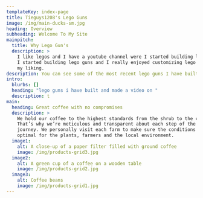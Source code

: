 ```yaml
---
templateKey: index-page
title: Tieguys1208's Lego Guns
image: /img/main-ducks-sm.jpg
heading: Overview
subheading: Welcome To My Site
mainpitch:
  title: Why Lego Gun's
  description: >
    I like legos and I have a youtube channel were I started building lego guns.
    I started building lego guns and I really enjoyed customizing lego guns to
    my liking.
description: You can see some of the most recent lego guns I have built and made a video on
intro:
  blurbs: []
  heading: "lego guns i have built and made a video on "
  description: t
main:
  heading: Great coffee with no compromises
  description: >
    We hold our coffee to the highest standards from the shrub to the cup.
    That’s why we’re meticulous and transparent about each step of the coffee’s
    journey. We personally visit each farm to make sure the conditions are
    optimal for the plants, farmers and the local environment.
  image1:
    alt: A close-up of a paper filter filled with ground coffee
    image: /img/products-grid3.jpg
  image2:
    alt: A green cup of a coffee on a wooden table
    image: /img/products-grid2.jpg
  image3:
    alt: Coffee beans
    image: /img/products-grid1.jpg
---
```

